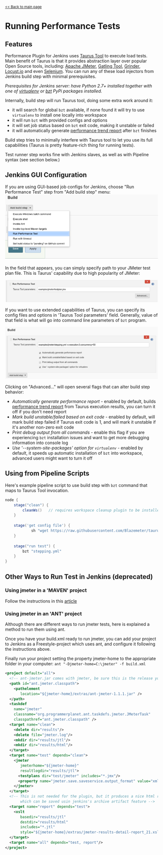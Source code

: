 <small>[<< Back to main page](./)</small>
# Running Performance Tests

## Features
Performance Plugin for Jenkins uses [Taurus Tool](http://gettaurus.org/?utm_source=jenkins&utm_medium=link&utm_campaign=run_doc_main) to execute load tests. Main benefit of Taurus is that it provides abstraction layer over popular Open Source tools, including: [Apache JMeter](http://gettaurus.org/docs/JMeter/?utm_source=jenkins&utm_medium=link&utm_campaign=run_doc_jmeter), [Gatling Tool](http://gettaurus.org/docs/Gatling.md?utm_source=jenkins&utm_medium=link&utm_campaign=run_doc_gatling), [Grinder](http://gettaurus.org/docs/Grinder.md?utm_source=jenkins&utm_medium=link&utm_campaign=run_doc_grinder), [Locust.io](http://gettaurus.org/docs/Locust.md?utm_source=jenkins&utm_medium=link&utm_campaign=run_doc_locust) and even [Selenium](http://gettaurus.org/docs/Selenium/?utm_source=jenkins&utm_medium=link&utm_campaign=run_doc_selenium). You can run any of these load injectors from Jenkins build step with minimal prerequisites.

_Prerequisites for Jenkins server: have Python 2.7+ installed together with one of [virtualenv](https://pypi.python.org/pypi/virtualenv) or [bzt](https://pypi.python.org/pypi/bzt) PyPi packages installed._

Internally, build step will run Taurus tool, doing some extra work around it:

- it will search for global `bzt` available, if none found it will try to use `virtualenv` to install one locally into workspace
- it will run `bzt` with provided configs and options
- it will set job status based on `bzt` exit code, making it unstable or failed 
- it will automatically generate [performance trend report](Reporting.md) after `bzt` finishes

Build step tries to minimally interfere with Taurus tool to let you use its full capabilities (Taurus is pretty feature-rich thing for running tests).

Test runner step works fine with Jenkins slaves, as well as with Pipeline syntax (see section below.)


## Jenkins GUI Configuration
If you are using GUI-based job configs for Jenkins, choose "Run Performance Test" step from "Add build step" menu:
![](run_step_choice.png)

In the field that appears, you can simply specify path to your JMeter test plan file. This is Taurus' capability due to high popularity of JMeter:

![](run_jmeter.png)

If you want to use extended capabilities of Taurus, you can specify its config files and options in 'Taurus Tool parameters' field. Generally, value of that field is what will go into command line parameters of `bzt` program.

![](run_extended_config.png)

Clicking on "Advanced..." will open several flags that can alter build step behavior:

- _Automatically generate performance report_ - enabled by default, builds [performance trend report](Reporting.md) from Taurus execution results, you can turn it off if you don't need report
- _Mark build unstable/failed based on exit code_ - enabled by default, will mark build step failed if Taurus exit code is 1, and will mark it unstable if it's another non-zero exit code
- _Print debug output from all commands_ - enable this flag if you are experiencing `bzt` installation issues and want to get more debugging information into console log
- _Use '--system-site-packages' option for `virtualenv`_ - enabled by default, it speeds up automatic installation of `bzt` into workspace, advanced users might want to turn it off

## Using from Pipeline Scripts

Here's example pipeline script to use build step with `bzt` command that maps to Taurus Tool invocation.

```groovy
node {
    stage("clean") {
        cleanWs()   // requires workspace cleanup plugin to be installed
    }
    
    stage('get config file') {
            sh "wget https://raw.githubusercontent.com/Blazemeter/taurus/master/examples/jmeter/stepping.yml"
    }
    
    stage("run test") {
        bzt "stepping.yml"
    }
}
```

## Other Ways to Run Test in Jenkins (deprecated)

### Using jmeter in a 'MAVEN' project
Follow the instructions in this [article](http://www.theserverlabs.com/blog/?p=280&cpage=1)

### Using jmeter in an 'ANT' project
Although there are different ways to run jmeter tests, here is explained a method to run them using ant.

Once you have your build.xml ready to run jmeter, you can add your project to Jenkins as a Freestyle-project which uses ant, and configure it following the instructions above.

Finally run your project setting the property jmeter-home to the appropriate folder in your computer: `ant "-Djmeter-home=C:\jmeter" -f build.xml`

```xml
<project default="all">
  <!-- ant-jmeter.jar comes with jmeter, be sure this is the release you have -->
  <path id="ant.jmeter.classpath">
    <pathelement
       location="${jmeter-home}/extras/ant-jmeter-1.1.1.jar" />
  </path>
  <taskdef
    name="jmeter"
    classname="org.programmerplanet.ant.taskdefs.jmeter.JMeterTask"
    classpathref="ant.jmeter.classpath" />
  <target name="clean">
    <delete dir="results"/>
    <delete file="jmeter.log"/>
    <mkdir dir="results/jtl"/>
    <mkdir dir="results/html"/>
  </target>
  <target name="test" depends="clean">
    <jmeter
       jmeterhome="${jmeter-home}"
       resultlogdir="results/jtl">
      <testplans dir="test/jmeter" includes="*.jmx"/>
      <property name="jmeter.save.saveservice.output_format" value="xml"/>
    </jmeter>
  </target>
  <!-- This is not needed for the plugin, but it produces a nice html report
       which can be saved usin jenkins's archive artifact feature -->
  <target name="report" depends="test">
    <xslt
       basedir="results/jtl"
       destdir="results/html"
       includes="*.jtl"
       style="${jmeter-home}/extras/jmeter-results-detail-report_21.xsl"/>
  </target>
  <target name="all" depends="test, report"/>
</project>
```